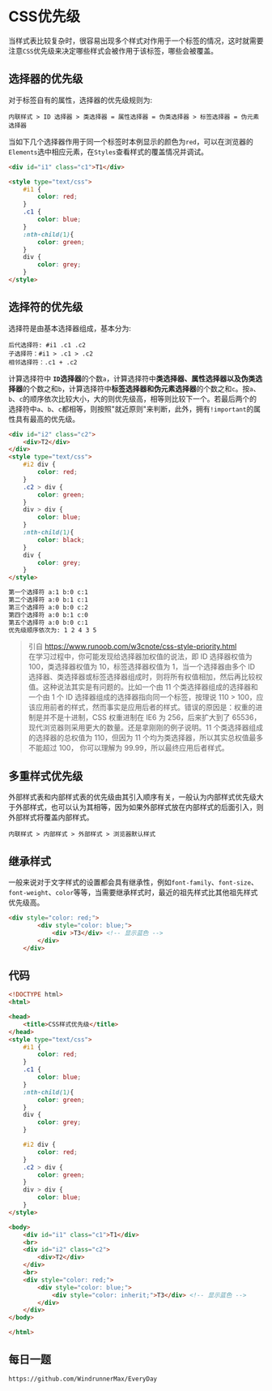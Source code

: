 # CSS优先级

当样式表比较复杂时，很容易出现多个样式对作用于一个标签的情况，这时就需要注意`CSS`优先级来决定哪些样式会被作用于该标签，哪些会被覆盖。

## 选择器的优先级
对于标签自有的属性，选择器的优先级规则为:  

```
内联样式 > ID 选择器 > 类选择器 = 属性选择器 = 伪类选择器 > 标签选择器 = 伪元素选择器
```
当如下几个选择器作用于同一个标签时本例显示的颜色为`red`，可以在浏览器的`Elements`选中相应元素，在`Styles`查看样式的覆盖情况并调试。
```html
<div id="i1" class="c1">T1</div>

<style type="text/css">
    #i1 {
        color: red;
    }
    .c1 {
        color: blue;
    }
    :nth-child(1){
        color: green;
    }
    div {
        color: grey;
    }
</style>
```

## 选择符的优先级
选择符是由基本选择器组成，基本分为:

```
后代选择符: #i1 .c1 .c2
子选择符：#i1 > .c1 > .c2
相邻选择符：.c1 + .c2
```
计算选择符中 **`ID`选择器**的个数`a`，计算选择符中**类选择器、属性选择器以及伪类选择器**的个数之和`b`，计算选择符中**标签选择器和伪元素选择器**的个数之和`c`。按`a`、`b`、`c`的顺序依次比较大小，大的则优先级高，相等则比较下一个。若最后两个的选择符中`a`、`b`、`c`都相等，则按照"就近原则"来判断，此外，拥有`!important`的属性具有最高的优先级。

```html
<div id="i2" class="c2">
    <div>T2</div>
</div>
<style type="text/css">
    #i2 div {
        color: red;
    }
    .c2 > div {
        color: green;
    }
    div > div {
        color: blue;
    }
    :nth-child(1){
        color: black;
    }
    div {
        color: grey;
    }
</style>

第一个选择符 a:1 b:0 c:1
第二个选择符 a:0 b:1 c:1
第三个选择符 a:0 b:0 c:2
第四个选择符 a:0 b:1 c:0
第五个选择符 a:0 b:0 c:1
优先级顺序依次为: 1 2 4 3 5
```

> 引自 https://www.runoob.com/w3cnote/css-style-priority.html  
> 在学习过程中，你可能发现给选择器加权值的说法，即 ID 选择器权值为 100，类选择器权值为 10，标签选择器权值为 1，当一个选择器由多个 ID 选择器、类选择器或标签选择器组成时，则将所有权值相加，然后再比较权值。这种说法其实是有问题的。比如一个由 11 个类选择器组成的选择器和一个由 1 个 ID 选择器组成的选择器指向同一个标签，按理说 110 > 100，应该应用前者的样式，然而事实是应用后者的样式。错误的原因是：权重的进制是并不是十进制，CSS 权重进制在 IE6 为 256，后来扩大到了 65536，现代浏览器则采用更大的数量。还是拿刚刚的例子说明。11 个类选择器组成的选择器的总权值为 110，但因为 11 个均为类选择器，所以其实总权值最多不能超过 100， 你可以理解为 99.99，所以最终应用后者样式。

## 多重样式优先级
外部样式表和内部样式表的优先级由其引入顺序有关，一般认为内部样式优先级大于外部样式，也可以认为其相等，因为如果外部样式放在内部样式的后面引入，则外部样式将覆盖内部样式。

```
内联样式 > 内部样式 > 外部样式 > 浏览器默认样式
```

## 继承样式
一般来说对于文字样式的设置都会具有继承性，例如`font-family`、`font-size`、`font-weight`、`color`等等，当需要继承样式时，最近的祖先样式比其他祖先样式优先级高。

```html
<div style="color: red;">
        <div style="color: blue;">
            <div >T3</div> <!-- 显示蓝色 -->
        </div>
    </div>
```

## 代码

```html
<!DOCTYPE html>
<html>

<head>
    <title>CSS样式优先级</title>
</head>
<style type="text/css">
    #i1 {
        color: red;
    }
    .c1 {
        color: blue;
    }
    :nth-child(1){
        color: green;
    }
    div {
        color: grey;
    }

    #i2 div {
        color: red;
    }
    .c2 > div {
        color: green;
    }
    div > div {
        color: blue;
    }
</style>

<body>
    <div id="i1" class="c1">T1</div>
    <br>
    <div id="i2" class="c2">
        <div>T2</div>
    </div>
    <br>
    <div style="color: red;">
        <div style="color: blue;">
            <div style="color: inherit;">T3</div> <!-- 显示蓝色 -->
        </div>
    </div>
</body>

</html>
```

## 每日一题

```
https://github.com/WindrunnerMax/EveryDay
```
